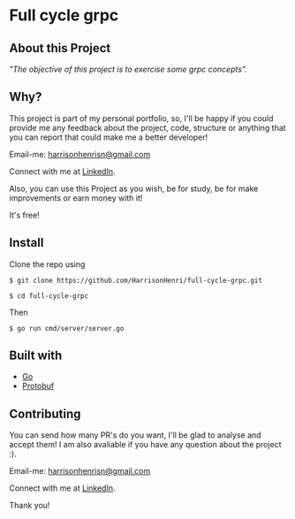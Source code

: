 # Full cycle grpc

## About this Project

_"The objective of this project is to exercise some grpc concepts"._

## Why?

This project is part of my personal portfolio, so, I'll be happy if you could provide me any feedback about the project, code, structure or anything that you can report that could make me a better developer!

Email-me: harrisonhenrisn@gmail.com

Connect with me at [LinkedIn](https://linkedin.com/in/harrison-henri-dos-santos-nascimento).

Also, you can use this Project as you wish, be for study, be for make improvements or earn money with it!

It's free!

## Install

Clone the repo using

```
$ git clone https://github.com/HarrisonHenri/full-cycle-grpc.git
```

```
$ cd full-cycle-grpc
```

Then 

```
$ go run cmd/server/server.go
```

## Built with

- [Go](https://go.dev/)
- [Protobuf](https://developers.google.com/protocol-buffers/docs/gotutorial)

## Contributing

You can send how many PR's do you want, I'll be glad to analyse and accept them! I am also avaliable if you have any question about the project :).

Email-me: harrisonhenrisn@gmail.com

Connect with me at [LinkedIn](https://linkedin.com/in/harrison-henri-dos-santos-nascimento-a6ba33112).

Thank you!
